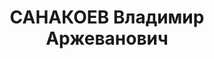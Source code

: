 ---
title: САНАКОЕВ Владимир Аржеванович
description: "Род. в 1884 в селе Дзау Тифлисской губернии - умер в 1937, с 1905 член\
  \ РСДРП \n  Послужной список \n  30.7.1919 - 1920  председатель Юго-Осетинского\
  \ окружного комитета РКП(б) \n  25.2.1921 -   председатель Революционного комитета\
  \ Юго-Осетии \n  1921 - 4.1924  ответственный секретарь Областного комитета КП(б)\
  \ Грузии Автономной области Юго-Осетии \n  4.1924 -   заведующий Организационно-информационно-статистическим\
  \ подотделом Закавказского краевого комитета ВКП(б) \n    заведующий Дорожным отделом\
  \ ЦИК ЗСФСР \n    директор Юго-Осетинского научно-исследовательского института \n\
  \    арестован"
---